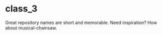 # class_3
Great repository names are short and memorable. Need inspiration? How about musical-chainsaw.
